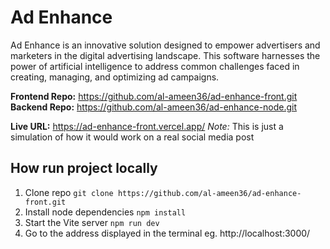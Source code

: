 # Ad Enhance

Ad Enhance is an innovative solution designed to empower advertisers and marketers in the digital advertising landscape. This software harnesses the power of artificial intelligence to address common challenges faced in creating, managing, and optimizing ad campaigns.

**Frontend Repo:** https://github.com/al-ameen36/ad-enhance-front.git
**Backend Repo:** https://github.com/al-ameen36/ad-enhance-node.git

**Live URL:** https://ad-enhance-front.vercel.app/
_Note:_ This is just a simulation of how it would work on a real social media post

## How run project locally

1. Clone repo `git clone https://github.com/al-ameen36/ad-enhance-front.git`
2. Install node dependencies `npm install`
3. Start the Vite server `npm run dev`
4. Go to the address displayed in the terminal eg. http://localhost:3000/
